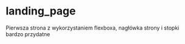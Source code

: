 # landing_page
Pierwsza strona z wykorzystaniem flexboxa, nagłówka strony i stopki bardzo przydatne 